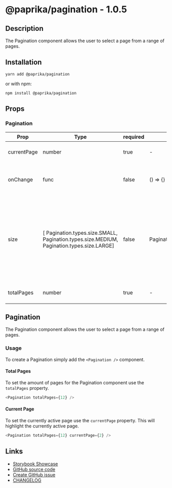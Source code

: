 <!-- start: Autogenerated - do not modify -->

# @paprika/pagination - 1.0.5

## Description

The Pagination component allows the user to select a page from a range of pages.

## Installation

```
yarn add @paprika/pagination
```

or with npm:

```
npm install @paprika/pagination
```

## Props

### Pagination

| Prop        | Type                                                                                      | required | default                      | Description                                                                                                                                  |
| ----------- | ----------------------------------------------------------------------------------------- | -------- | ---------------------------- | -------------------------------------------------------------------------------------------------------------------------------------------- |
| currentPage | number                                                                                    | true     | -                            | The number of current active page                                                                                                            |
| onChange    | func                                                                                      | false    | () => {}                     | Callback to be executed when current page is changed.                                                                                        |
| size        | [ Pagination.types.size.SMALL, Pagination.types.size.MEDIUM, Pagination.types.size.LARGE] | false    | Pagination.types.size.MEDIUM | The number of other pages that will be visible around the current/active page (not hidden by elipsis). Can be set to small, medium, or large |
| totalPages  | number                                                                                    | true     | -                            | The number of total pages.                                                                                                                   |

<!-- end: Autogenerated - do not modify -->
<!-- content -->

## Pagination

The Pagination component allows the user to select a page from a range of pages.

### Usage

To create a Pagination simply add the `<Pagination />` component.

#### Total Pages

To set the amount of pages for the Pagination component use the `totalPages` property.

```js
<Pagination totalPages={12} />
```

#### Current Page

To set the currently active page use the `currentPage` property. This will highlight the currently active page.

```js
<Pagination totalPages={12} currentPage={2} />
```

<!-- eoContent -->

## Links

- [Storybook Showcase](https://paprika.highbond.com/?path=/story/navigation-pagination--showcase)
- [GitHub source code](https://github.com/acl-services/paprika/tree/master/packages/Pagination/src)
- [Create GitHub issue](https://github.com/acl-services/paprika/issues/new?label=[]&title=@paprika/pagination%20[help]:%20your%20short%20description&body=%0A%23%20Help%20wanted%0A%0A%23%23%20Please%20write%20your%20question.%0A*A%20clear%20and%20concise%20description%20of%20what%20the%20question%20is*%0A%0A%23%23%20Additional%20context%0A*Add%20any%20other%20context%20or%20screenshots%20about%20your%20question%20here.*%0A)
- [CHANGELOG](https://github.com/acl-services/paprika/tree/master/packages/Pagination/CHANGELOG.md)
